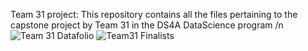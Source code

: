 Team 31 project:
This repository contains all the files pertaining to the capstone project by  Team 31 in the DS4A DataScience program
/n
![Team 31 Datafolio](https://github.com/alihussein1779/DS4A_Capstone/assets/83554714/39a9e923-22e3-47bc-9aa3-5b0651f81c2d)
![Team31 Finalists](https://github.com/alihussein1779/DS4A_Capstone/assets/83554714/f94c0929-b97c-4986-a69a-deae6455e8b3)
